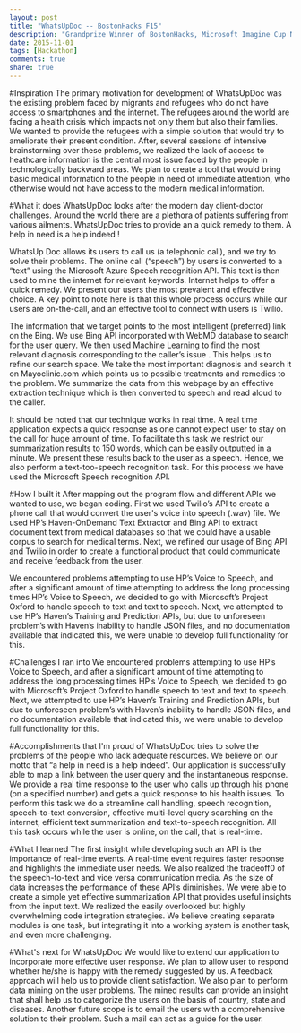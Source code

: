 ```yaml
---
layout: post
title: "WhatsUpDoc -- BostonHacks F15"
description: "Grandprize Winner of BostonHacks, Microsoft Imagine Cup National Semi-Finalist"
date: 2015-11-01
tags: [Hackathon]
comments: true
share: true
---
```


#Inspiration
The primary motivation for development of WhatsUpDoc was the existing problem faced by migrants and refugees who do not have access to smartphones and the internet. The refugees around the world are facing a health crisis which impacts not only them but also their families. We wanted to provide the refugees with a simple solution that would try to ameliorate their present condition. After, several sessions of intensive brainstorming over these problems, we realized the lack of access to heathcare information is the central most issue faced by the people in technologically backward areas. We plan to create a tool that would bring basic medical information to the people in need of immediate attention, who otherwise would not have access to the modern medical information.

#What it does
WhatsUpDoc looks after the modern day client-doctor challenges. Around the world there are a plethora of patients suffering from various ailments. WhatsUpDoc tries to provide an a quick remedy to them. A help in need is a help indeed !

WhatsUp Doc allows its users to call us (a telephonic call), and we try to solve their problems. The online call (“speech”) by users is converted to a “text” using the Microsoft Azure Speech recognition API. This text is then used to mine the internet for relevant keywords. Internet helps to offer a quick remedy. We present our users the most prevalent and effective choice. A key point to note here is that this whole process occurs while our users are on-the-call, and an effective tool to connect with users is Twilio.

The information that we target points to the most intelligent (preferred) link on the Bing. We use Bing API incorporated with WebMD database to search for the user query. We then used Machine Learning to find the most relevant diagnosis corresponding to the caller’s issue . This helps us to refine our search space. We take the most important diagnosis and search it on Mayoclinic.com which points us to possible treatments and remedies to the problem. We summarize the data from this webpage by an effective extraction technique which is then converted to speech and read aloud to the caller.

It should be noted that our technique works in real time. A real time application expects a quick response as one cannot expect user to stay on the call for huge amount of time. To facilitate this task we restrict our summarization results to 150 words, which can be easily outputted in a minute. We present these results back to the user as a speech. Hence, we also perform a text-too-speech recognition task. For this process we have used the Microsoft Speech recognition API.

#How I built it
After mapping out the program flow and different APIs we wanted to use, we began coding. First we used Twilio’s API to create a phone call that would convert the user's voice into speech (.wav) file. We used HP’s Haven-OnDemand Text Extractor and Bing API to extract document text from medical databases so that we could have a usable corpus to search for medical terms. Next, we refined our usage of Bing API and Twilio in order to create a functional product that could communicate and receive feedback from the user.

We encountered problems attempting to use HP’s Voice to Speech, and after a significant amount of time attempting to address the long processing times HP’s Voice to Speech, we decided to go with Microsoft’s Project Oxford to handle speech to text and text to speech. Next, we attempted to use HP’s Haven’s Training and Prediction APIs, but due to unforeseen problem’s with Haven’s inability to handle JSON files, and no documentation available that indicated this, we were unable to develop full functionality for this.

#Challenges I ran into
We encountered problems attempting to use HP’s Voice to Speech, and after a significant amount of time attempting to address the long processing times HP’s Voice to Speech, we decided to go with Microsoft’s Project Oxford to handle speech to text and text to speech. Next, we attempted to use HP’s Haven’s Training and Prediction APIs, but due to unforeseen problem’s with Haven’s inability to handle JSON files, and no documentation available that indicated this, we were unable to develop full functionality for this.

#Accomplishments that I'm proud of
WhatsUpDoc tries to solve the problems of the people who lack adequate resources. We believe on our motto that “a help in need is a help indeed”. Our application is successfully able to map a link between the user query and the instantaneous response. We provide a real time response to the user who calls up through his phone (on a specified number) and gets a quick response to his health issues. To perform this task we do a streamline call handling, speech recognition, speech-to-text conversion, effective multi-level query searching on the internet, efficient text summarization and text-to-speech recognition. All this task occurs while the user is online, on the call, that is real-time.

#What I learned
The first insight while developing such an API is the importance of real-time events. A real-time event requires faster response and highlights the immediate user needs. We also realized the tradeoff0 of the speech-to-text and vice versa communication media. As the size of data increases the performance of these API’s diminishes. We were able to create a simple yet effective summarization API that provides useful insights from the input text. We realized the easily overlooked but highly overwhelming code integration strategies. We believe creating separate modules is one task, but integrating it into a working system is another task, and even more challenging.

#What's next for WhatsUpDoc
We would like to extend our application to incorporate more effective user response. We plan to allow user to respond whether he/she is happy with the remedy suggested by us. A feedback approach will help us to provide client satisfaction. We also plan to perform data mining on the user problems. The mined results can provide an insight that shall help us to categorize the users on the basis of country, state and diseases. Another future scope is to email the users with a comprehensive solution to their problem. Such a mail can act as a guide for the user.